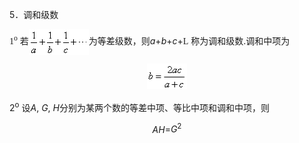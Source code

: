 <div class=Section1>
<p><span lang=EN-US>5</span><span lang=ZH-CN style='font-family:楷体_GB2312'>．</span><span
lang=ZH-CN style='font-family:楷体_GB2312'>调和级数</span></p>
<p><span lang=EN-US style='font-family:楷体_GB2312'>1<sup>o</sup></span><span
lang=EN-US> </span><span lang=ZH-CN>若</span><span lang=EN-US><img width=96
height=41 src="res/17e9d95da129bdd93c34fb6cc6aaaa52_5320_files/Image122.gif" align=absmiddle></span><span
lang=ZH-CN>为等差级数，则</span><i><span lang=EN-US>a</span></i><span lang=EN-US>+<i>b</i>+<i>c</i>+</span><span
lang=EN-US style='font-family:"MT Extra"'>L</span><span lang=EN-US> </span><span
lang=ZH-CN>称为调和级数</span><span lang=EN-US>.</span><span lang=ZH-CN>调和中项为</span></p>
<p align=center style='text-align:center'><span lang=EN-US style='font-family:
楷体_GB2312'><img width=64 height=41 src="res/17e9d95da129bdd93c34fb6cc6aaaa52_5320_files/Image123.gif"></span></p>
<p><span lang=EN-US>2<sup>o</sup> </span><span lang=ZH-CN>设</span><i><span
lang=EN-US>A</span></i><span lang=EN-US>, <i>G</i>, <i>H</i></span><span
lang=ZH-CN>分别为某两个数的等差中项、等比中项和调和中项，则</span></p>
<p align=center style='text-align:center'><i><span lang=EN-US>AH</span></i><span
lang=EN-US>=<i>G</i><sup>2</sup></span></p>
</div>